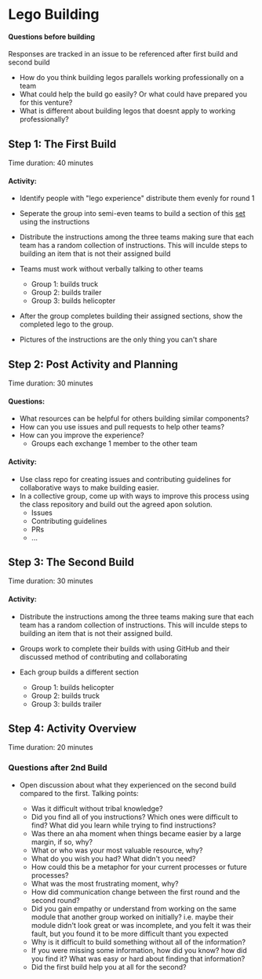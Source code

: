 # Lego Building

#### Questions before building

Responses are tracked in an issue to be referenced after first build and second build

- How do you think building legos parallels working professionally on a team
- What could help the build go easily? Or what could have prepared you for this venture?
- What is different about building legos that doesnt apply to working professionally? 

## Step 1: The First Build

Time duration: 40 minutes

#### Activity:

- Identify people with "lego experience" distribute them evenly for round 1
- Seperate the group into semi-even teams to build a section of this [set](https://www.amazon.com/gp/product/B075LRRRQS/ref=oh_aui_detailpage_o00_s00?ie=UTF8&psc=1) using the instructions
- Distribute the instructions among the three teams making sure that each team has a random collection of instructions. This will inculde steps to building an item that is not their assigned build
- Teams must work without verbally talking to other teams

   - Group 1: builds truck
   - Group 2: builds trailer
   - Group 3: builds helicopter

- After the group completes building their assigned sections, show the completed lego to the group. 
- Pictures of the instructions are the only thing you can't share

## Step 2: Post Activity and Planning

Time duration: 30 minutes

#### Questions:

- What resources can be helpful for others building similar components?
- How can you use issues and pull requests to help other teams?
- How can you improve the experience? 
  - Groups each exchange 1 member to the other team

#### Activity:

- Use class repo for creating issues and contributing guidelines for collaborative ways to make building easier.
- In a collective group, come up with ways to improve this process using the class repository and build out the agreed apon solution.
  - Issues
  - Contributing guidelines
  - PRs
  - ...

## Step 3: The Second Build

Time duration: 30 minutes

#### Activity:

- Distribute the instructions among the three teams making sure that each team has a random collection of instructions. This will inculde steps to building an item that is not their assigned build.

- Groups work to complete their builds with using GitHub and their discussed method of contributing and collaborating

- Each group builds a different section
   - Group 1: builds helicopter
   - Group 2: builds truck
   - Group 3: builds trailer

## Step 4: Activity Overview

Time duration: 20 minutes 

### Questions after 2nd Build

- Open discussion about what they experienced on the second build compared to the first. Talking points:

   - Was it difficult without tribal knowledge?
   - Did you find all of you instructions? Which ones were difficult to find? What did you learn while trying to find instructions?
   - Was there an aha moment when things became easier by a large margin, if so, why?
   - What or who was your most valuable resource, why?
   - What do you wish you had? What didn't you need?
   - How could this be a metaphor for your current processes or future processes?
   - What was the most frustrating moment, why?
   - How did communication change between the first round and the second round?
   - Did you gain empathy or understand from working on the same module that another group worked on initially? i.e. maybe their module didn't look great or was incomplete, and you felt it was their fault, but you found it to be more difficult thant you expected
   - Why is it difficult to build something without all of the information?
   - If you were missing some information, how did you know? how did you find it? What was easy or hard about finding that information? 
   - Did the first build help you at all for the second? 

